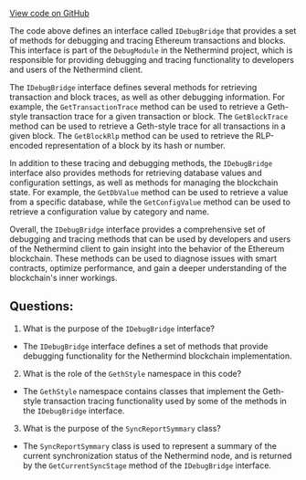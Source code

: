 [View code on GitHub](https://github.com/NethermindEth/nethermind/src/Nethermind/Nethermind.JsonRpc/Modules/DebugModule/IDebugBridge.cs)

The code above defines an interface called `IDebugBridge` that provides a set of methods for debugging and tracing Ethereum transactions and blocks. This interface is part of the `DebugModule` in the Nethermind project, which is responsible for providing debugging and tracing functionality to developers and users of the Nethermind client.

The `IDebugBridge` interface defines several methods for retrieving transaction and block traces, as well as other debugging information. For example, the `GetTransactionTrace` method can be used to retrieve a Geth-style transaction trace for a given transaction or block. The `GetBlockTrace` method can be used to retrieve a Geth-style trace for all transactions in a given block. The `GetBlockRlp` method can be used to retrieve the RLP-encoded representation of a block by its hash or number.

In addition to these tracing and debugging methods, the `IDebugBridge` interface also provides methods for retrieving database values and configuration settings, as well as methods for managing the blockchain state. For example, the `GetDbValue` method can be used to retrieve a value from a specific database, while the `GetConfigValue` method can be used to retrieve a configuration value by category and name.

Overall, the `IDebugBridge` interface provides a comprehensive set of debugging and tracing methods that can be used by developers and users of the Nethermind client to gain insight into the behavior of the Ethereum blockchain. These methods can be used to diagnose issues with smart contracts, optimize performance, and gain a deeper understanding of the blockchain's inner workings.
## Questions: 
 1. What is the purpose of the `IDebugBridge` interface?
- The `IDebugBridge` interface defines a set of methods that provide debugging functionality for the Nethermind blockchain implementation.

2. What is the role of the `GethStyle` namespace in this code?
- The `GethStyle` namespace contains classes that implement the Geth-style transaction tracing functionality used by some of the methods in the `IDebugBridge` interface.

3. What is the purpose of the `SyncReportSymmary` class?
- The `SyncReportSymmary` class is used to represent a summary of the current synchronization status of the Nethermind node, and is returned by the `GetCurrentSyncStage` method of the `IDebugBridge` interface.
